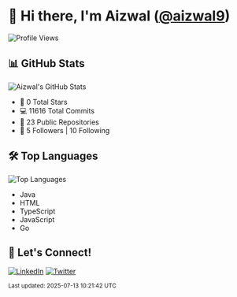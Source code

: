 
# 👋 Hi there, I'm Aizwal ([@aizwal9](https://github.com/aizwal9))

![Profile Views](https://komarev.com/ghpvc/?username=aizwal9&color=blueviolet)

## 📊 GitHub Stats

![Aizwal's GitHub Stats](https://github-readme-stats.vercel.app/api?username=aizwal9&show_icons=true&count_private=true&theme=radical)

- 🌟 0 Total Stars
- 💻 11616 Total Commits
- 🔧 23 Public Repositories
- 🚀 5 Followers | 10 Following

## 🛠️ Top Languages

![Top Languages](https://github-readme-stats.vercel.app/api/top-langs/?username=aizwal9&layout=compact&theme=radical)

- Java
- HTML
- TypeScript
- JavaScript
- Go

## 🤝 Let's Connect!

[![LinkedIn](https://img.shields.io/badge/LinkedIn-Connect-blue)](https://www.linkedin.com/in/aizwal9)
[![Twitter](https://img.shields.io/badge/Twitter-Follow-1DA1F2)](https://twitter.com/aizwal9)

<sub>Last updated: 2025-07-13 10:21:42 UTC</sub>
